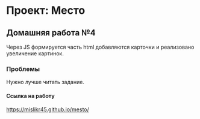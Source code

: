 # Проект: Место

## Домашняя работа №4
Через JS формируется часть html добавляются карточки и реализовано увеличение картинок.


### Проблемы
Нужно лучше читать задание.



#### Ссылка на работу
https://mislikr45.github.io/mesto/